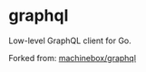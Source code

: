 # graphql

Low-level GraphQL client for Go.

Forked from: [machinebox/graphql](https://github.com/machinebox/graphql)